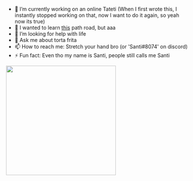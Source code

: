 - 🔭 I’m currently working on an online Tateti (When I first wrote this, I instantly stopped working on that, now I want to do it again, so yeah now its true)
- 🌱 I wanted to learn [this](https://roadmap.sh/backend) path road, but aaa
- 🤔 I’m looking for help with life
- 💬 Ask me about torta frita
- 📫 How to reach me: Stretch your hand bro (or 'Santi#8074' on discord)
- ⚡ Fun fact: Even tho my name is Santi, people still calls me Santi 
<img src="https://media.giphy.com/media/vniaST3Rubqjaf478d/giphy.gif" width="300">
